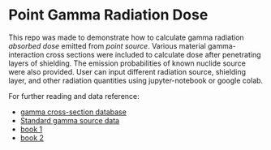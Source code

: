 # Point Gamma Radiation Dose 

This repo was made to demonstrate how to calculate gamma radiation *absorbed dose* emitted from *point source*. Various material gamma-interaction cross sections were included to calculate dose after penetrating layers of shielding. The emission probabilities of known nuclide source were also provided. User can input different radiation source, shielding layer, and other radiation quantities using jupyter-notebook or google colab.

For further reading and data reference:

* [gamma cross-section database](https://physics.nist.gov/PhysRefData/Xcom/html/xcom1.html) 
* [Standard gamma source data](https://www-pub.iaea.org/MTCD/Publications/PDF/Pub1287_Vol1_web.pdf)
* [book 1](https://doi.org/10.1201/9781003009849)
* [book 2](https://doi.org/10.1118/1.3021454)
